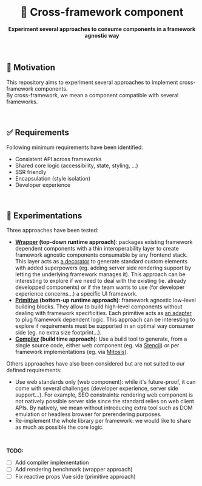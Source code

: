 <br>
<div align="center">
    <h1>🧪 Cross-framework component</h1>
    <strong>Experiment several approaches to consume components in a framework agnostic way</strong>
</div>
<br>
<br>

## 🤔 Motivation

This repository aims to experiment several approaches to implement cross-framework components.  
By cross-framework, we mean a component compatible with several frameworks.

<br>

## ✅ Requirements

Following minimum requirements have been identified:

- Consistent API across frameworks
- Shared core logic (accessibility, state, styling, ...)
- SSR friendly
- Encapsulation (style isolation)
- Developer experience

<br>

## 🧪 Experimentations

Three approaches have been tested:

- **[Wrapper](wrapper) (top-down runtime approach)**: packages existing framework dependent components with a thin interoperability layer to create framework agnostic components consumable by any frontend stack. This layer acts as [a decorator](https://refactoring.guru/design-patterns/decorator) to generate standard custom elements with added superpowers (eg. adding server side rendering support by letting the underlying framework manages it). 
This approach can be interesting to explore if we need to deal with the existing (ie. already developped components) or if the team wants to use (for developer experience concerns...) a specific UI framework.
- **[Primitive](primitive) (bottom-up runtime approach)**: framework agnostic low-level building blocks. They allow to build high-level components without dealing with framework specificities. Each primitive acts as [an adapter](https://refactoring.guru/design-patterns/adapter) to plug framework dependent logic.
This approach can be interesting to explore if requirements must be supported in an optimal way consumer side (eg. no extra size footprint...).
- **[Compiler](compiler) (build time approach)**: Use a build tool to generate, from a single source code, either web component (eg. via [Stencil](https://stenciljs.com/)) or per framework implementations (eg. via [Mitosis](https://github.com/BuilderIO/mitosis)). 

Others approaches have also been considered but are not suited to our defined requirements:

- Use web standards only (web component): while it's future-proof, it can come with several challenges (developer experience, server side support...). For example, SEO constraints: rendering web component is not natively possible server side since the standard relies on web client APIs. By natively, we mean without introducing extra tool such as DOM emulation or headless browser for prerendering purposes.
- Re-implement the whole library per framework: we would like to share as much as possible the core logic.

<br>

**TODO:**

- [ ] Add compiler implementation
- [ ] Add rendering benchmark (wrapper approach)
- [ ] Fix reactive props Vue side (primitive approach)
